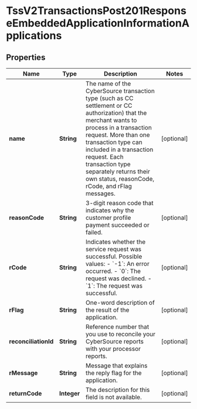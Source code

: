 
# TssV2TransactionsPost201ResponseEmbeddedApplicationInformationApplications

## Properties
Name | Type | Description | Notes
------------ | ------------- | ------------- | -------------
**name** | **String** | The name of the CyberSource transaction type (such as CC settlement or CC authorization) that the merchant wants to process in a transaction request. More than one transaction type can included in a transaction request. Each transaction type separately returns their own status, reasonCode, rCode, and rFlag messages.  |  [optional]
**reasonCode** | **String** | 3-digit reason code that indicates why the customer profile payment succeeded or failed. |  [optional]
**rCode** | **String** | Indicates whether the service request was successful. Possible values:  - &#x60;-1&#x60;: An error occurred. - &#x60;0&#x60;: The request was declined. - &#x60;1&#x60;: The request was successful.  |  [optional]
**rFlag** | **String** | One-word description of the result of the application.  |  [optional]
**reconciliationId** | **String** | Reference number that you use to reconcile your CyberSource reports with your processor reports.  |  [optional]
**rMessage** | **String** | Message that explains the reply flag for the application.  |  [optional]
**returnCode** | **Integer** | The description for this field is not available. |  [optional]



